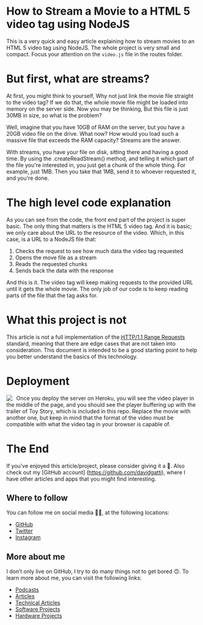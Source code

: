 # How to Stream a Movie to a HTML 5 video tag using NodeJS

This is a very quick and easy article explaining how to stream movies to an HTML 5 video tag using NodeJS. The whole project is very small and compact. Focus your attention on the `video.js` file in the routes folder.

# But first, what are streams?

At first, you might think to yourself, Why not just link the movie file straight to the video tag? If we do that, the whole movie file might be loaded into memory on the server side. Now you may be thinking, But this file is just 30MB in size, so what is the problem?

Well, imagine that you have 10GB of RAM on the server, but you have a 20GB video file on the drive. What now? How would you load such a massive file that exceeds the RAM capacity? Streams are the answer.

With streams, you have your file on disk, sitting there and having a good time. By using the .createReadStream() method, and telling it which part of the file you're interested in, you just get a chunk of the whole thing. For example, just 1MB. Then you take that 1MB, send it to whoever requested it, and you're done.

# The high level code explanation

As you can see from the code, the front end part of the project is super basic. The only thing that matters is the HTML 5 video tag. And it is basic; we only care about the URL to the resource of the video. Which, in this case, is a URL to a NodeJS file that:

1. Checks the request to see how much data the video tag requested
1. Opens the move file as a stream
1. Reads the requested chunks
1. Sends back the data with the response

And this is it. The video tag will keep making requests to the provided URL until it gets the whole movie. The only job of our code is to keep reading parts of the file that the tag asks for.

# What this project is not

This article is not a full implementation of the [HTTP/1.1 Range Requests](http://svn.tools.ietf.org/svn/wg/httpbis/specs/rfc7233.html#range.units.other) standard, meaning that there are edge cases that are not taken into consideration. This document is intended to be a good starting point to help you better understand the basics of this technology.

# Deployment

<a href="https://heroku.com/deploy?template=https://github.com/davidgatti/How-to-Stream-Movies-using-NodeJS" target="_blank">
<img align="left" style="float: left; margin: 0 10px 0 0;" src="https://www.herokucdn.com/deploy/button.svg"></a>

Once you deploy the server on Heroku, you will see the video player in the middle of the page, and you should see the player buffering up with the trailer of Toy Story, which is included in this repo. Replace the movie with another one, but keep in mind that the format of the video must be compatible with what the video tag in your browser is capable of.

# The End

If you've enjoyed this article/project, please consider giving it a 🌟. Also check out my [GitHub account] (https://github.com/davidgatti), where I have other articles and apps that you might find interesting.

## Where to follow

You can follow me on social media 🐙😇, at the following locations:

- [GitHub](https://github.com/davidgatti)
- [Twitter](https://twitter.com/dawidgatti)
- [Instagram](https://www.instagram.com/gattidavid/)

## More about me

I don’t only live on GitHub, I try to do many things not to get bored 🙃. To learn more about me, you can visit the following links:

- [Podcasts](http://david.gatti.pl/podcasts)
- [Articles](http://david.gatti.pl/articles)
- [Technical Articles](http://david.gatti.pl/technical_articles)
- [Software Projects](http://david.gatti.pl/software_projects)
- [Hardware Projects](http://david.gatti.pl/hardware_projects)
